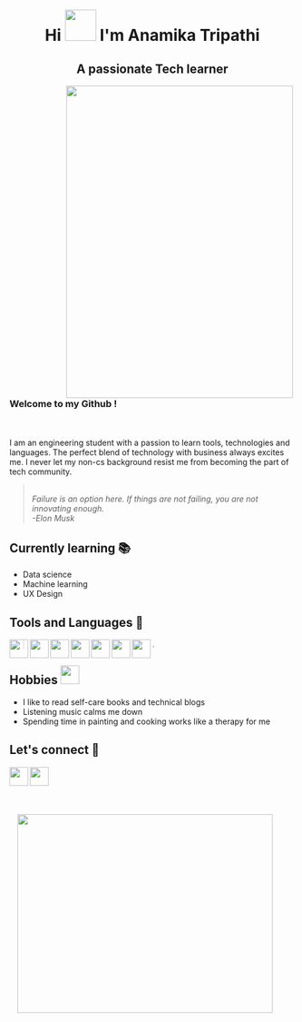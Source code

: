 # <div align= "center" > Hi <img src = "https://user-images.githubusercontent.com/78593368/119226953-4de77600-bb29-11eb-8d16-9479fa967348.gif" width="55px" height="55px"> I'm Anamika Tripathi </div>

## <div align= "center"> A passionate Tech learner </div>

<img src = "https://user-images.githubusercontent.com/78593368/119228157-4fb43800-bb2f-11eb-950a-35f149e3b672.png" height ="550" width="400" align="left" HSPACE="100"/> <h3><br> Welcome to my Github ! </h3></br> <br> I am an engineering student with a passion to learn tools, technologies and languages. The perfect blend of technology with business always excites me. I never let my non-cs background resist me from becoming the part of tech community. </br> 
> <br> *Failure is an option here. If things are not failing, you are not innovating enough.* </br>
> *-Elon Musk* <BR CLEAR ="left"/> 

## Currently learning :books:
* Data science
* Machine learning
* UX Design 

## Tools and Languages :wrench: 
<a href="https://www.tensorflow.org/" target="blank"> <img align="left" src ="https://user-images.githubusercontent.com/78593368/119234536-12aa6e80-bb4c-11eb-879c-399c58c3f309.png" height ="33" width="33"/></a>
<a href="https://jupyter.org/" target="blank"> <img align="left" src ="https://user-images.githubusercontent.com/78593368/119234623-8c425c80-bb4c-11eb-9312-f33b64a0b2ee.png" height ="33" width="33"/></a>
<a href="https://www.python.org/" target="blank"> <img align="left" src ="https://user-images.githubusercontent.com/78593368/119234741-07a40e00-bb4d-11eb-8ad9-6dcda5e91119.png" height ="33" width="33"/></a>
<a href="https://www.anaconda.com/" target="blank"> <img align="left" src ="https://user-images.githubusercontent.com/78593368/119235002-09ba9c80-bb4e-11eb-9c56-135fd1a19aa2.png" height ="33" width="33"/></a>
<a href="https://git-scm.com/" target="blank"> <img align="left" src ="https://user-images.githubusercontent.com/78593368/119235148-a715d080-bb4e-11eb-8df6-f15a29be375a.png" height ="33" width="33"/></a>
<a href="https://desktop.github.com/" target="blank"> <img align="left" src ="https://user-images.githubusercontent.com/78593368/119235203-f5c36a80-bb4e-11eb-97a6-9f27a23ce937.png" height ="33" width="33"/></a>
<a href="https://pymol.org/2/" target="blank"> <img align="left" src ="https://user-images.githubusercontent.com/78593368/119235458-4b4c4700-bb50-11eb-811e-6a7460337d25.png" height ="33" width="33"/></a> 
>.

##  Hobbies <img src="https://user-images.githubusercontent.com/78593368/119236113-4210a980-bb53-11eb-9ec5-a5294f1ee549.gif" height ="33" width="33"> 
* I like to read self-care books and technical blogs
* Listening music calms me down 
* Spending time in painting and cooking works like a therapy for me
 
## Let's connect :iphone:

<a href="https://www.linkedin.com/in/anamika-tripathi1601" target="blank"> <img align="left" src ="https://user-images.githubusercontent.com/78593368/119232134-a62a7200-bb41-11eb-9044-25fd92d399a7.png" height ="33" width="33"/></a>
<a href="mailto:tripathianamika927@gmail.com" target="blank"> <img align="left" src = "https://user-images.githubusercontent.com/78593368/119232222-08837280-bb42-11eb-8d08-0bffddebd4f4.png" height ="33" width="33"/></a>

<img src = "https://user-images.githubusercontent.com/78593368/119237134-01b42a00-bb59-11eb-999b-70f60ec2fc16.png" height ="350" width="450" align="right" HSPACE="40" VSPACE="50"/> <BR CLEAR ="right"/> 





